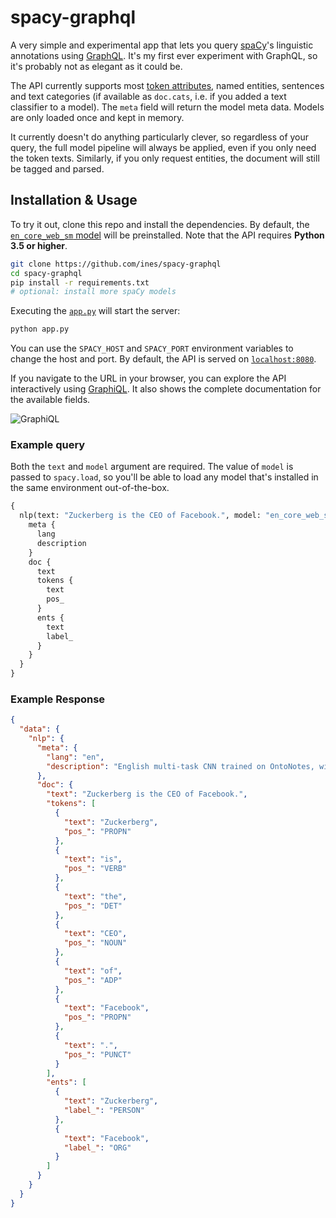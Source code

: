 # spacy-graphql

A very simple and experimental app that lets you query [spaCy](https://spacy.io)'s linguistic annotations using [GraphQL](https://graphql.org). It's my first ever experiment with GraphQL, so it's probably not as elegant as it could be.

The API currently supports most [token attributes](https://spacy.io/api/token#attributes), named entities, sentences and text categories (if available as `doc.cats`, i.e. if you added a text classifier to a model). The `meta` field will return the model meta data. Models are only loaded once and kept in memory.

It currently doesn't do anything particularly clever, so regardless of your query, the full model pipeline will always be applied, even if you only need the token texts. Similarly, if you only request entities, the document will still be tagged and parsed.

## Installation & Usage

To try it out, clone this repo and install the dependencies. By default, the [`en_core_web_sm` model](https://spacy.io/models/en#en_core_web_sm) will be preinstalled. Note that the API requires **Python 3.5 or higher**.

```bash
git clone https://github.com/ines/spacy-graphql
cd spacy-graphql
pip install -r requirements.txt
# optional: install more spaCy models
```

Executing the [`app.py`](app.py) will start the server:

```bash
python app.py
```

You can use the `SPACY_HOST` and `SPACY_PORT` environment variables to change the host and port. By default, the API is served on [`localhost:8080`](http://localhost:8080).

If you navigate to the URL in your browser, you can explore the API interactively using [GraphiQL](https://github.com/graphql/graphiql). It also shows the complete documentation for the available fields.

![GraphiQL](https://user-images.githubusercontent.com/13643239/43527763-9dd554c0-95a7-11e8-9c73-c60f6f546d7f.png)

### Example query

Both the `text` and `model` argument are required. The value of `model` is passed to `spacy.load`, so you'll be able to load any model that's installed in the same environment out-of-the-box.

```graphql
{
  nlp(text: "Zuckerberg is the CEO of Facebook.", model: "en_core_web_sm") {
    meta {
      lang
      description
    }
    doc {
      text
      tokens {
        text
        pos_
      }
      ents {
        text
        label_
      }
    }
  }
}
```

### Example Response

```json
{
  "data": {
    "nlp": {
      "meta": {
        "lang": "en",
        "description": "English multi-task CNN trained on OntoNotes, with GloVe vectors trained on Common Crawl. Assigns word vectors, context-specific token vectors, POS tags, dependency parse and named entities."
      },
      "doc": {
        "text": "Zuckerberg is the CEO of Facebook.",
        "tokens": [
          {
            "text": "Zuckerberg",
            "pos_": "PROPN"
          },
          {
            "text": "is",
            "pos_": "VERB"
          },
          {
            "text": "the",
            "pos_": "DET"
          },
          {
            "text": "CEO",
            "pos_": "NOUN"
          },
          {
            "text": "of",
            "pos_": "ADP"
          },
          {
            "text": "Facebook",
            "pos_": "PROPN"
          },
          {
            "text": ".",
            "pos_": "PUNCT"
          }
        ],
        "ents": [
          {
            "text": "Zuckerberg",
            "label_": "PERSON"
          },
          {
            "text": "Facebook",
            "label_": "ORG"
          }
        ]
      }
    }
  }
}
```
